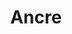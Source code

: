 ---
layout: term
title: 'Ancre'
name: ancre
description: "se dit d'un portail sur lequel on va s'appuyer pour créer plusieurs <a href=\"#field\">fields</a> (en général pour couvrir de grandes zones ou longues distances). On le choisit de préférence difficilement accessible et hors zone d'influence bleue, ou par facilité d'accès pour un vert (portail à domicile ou au travail d'un joueur)."
---
